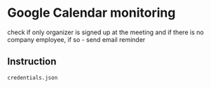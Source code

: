 # Google Calendar monitoring
check if only organizer is signed up at the meeting and if there is no company employee, if so - send email reminder

## Instruction
`
credentials.json
`
